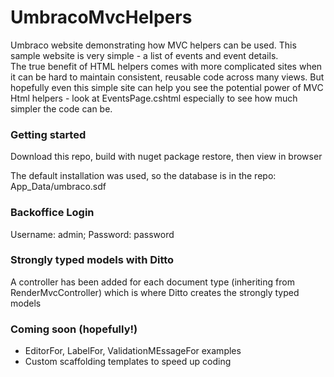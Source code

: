# UmbracoMvcHelpers
Umbraco website demonstrating how MVC helpers can be used.
This sample website is very simple - a list of events and event details.  
The true benefit of HTML helpers comes with more complicated sites when it can be hard to maintain consistent, reusable code across many views.
But hopefully even this simple site can help you see the potential power of MVC Html helpers - look at EventsPage.cshtml especially to see how much simpler the code can be.

### Getting started
Download this repo, build with nuget package restore, then view in browser

The default installation was used, so the database is in the repo: App_Data/umbraco.sdf

### Backoffice Login
Username: admin; Password: password

### Strongly typed models with Ditto
A controller has been added for each document type (inheriting from RenderMvcController) which is where Ditto creates the strongly typed models

### Coming soon (hopefully!)
- EditorFor, LabelFor, ValidationMEssageFor examples
- Custom scaffolding templates to speed up coding

